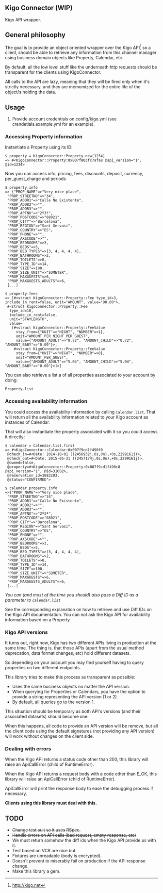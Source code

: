 ## Kigo Connector (WIP)

Kigo API wrapper.

## General philosophy

The goal is to provide an object oriented wrapper over the Kigo API[^1] so a client, should be able to retrieve any
information from this channel manager using business domain objects
like Property, Calendar, etc.

By default, all the low level stuff like the underneath http requests
should be transparent for the clients using KigoConnector.

All calls to the API are lazy, meaning that they will be fired only
when it's strictly necessary, and they are memomized for the entire
life of the object/s holding the data.

## Usage

1. Provide account credentials on config/kigo.yml (see
crendetials.example.yml for an example).


### Accessing Property information

Instantiate a Property using its ID:

```
$ property = KigoConnector::Property.new(1234)
=> #<KigoConnector::Property:0x007f803fc7afa8 @api_version="1", @id=1234>
```
Now you can access info, pricing, fees, discounts, deposit,
currency, per_guest_charge and periods

```
$ property.info
=> {"PROP_NAME"=>"Very nice place",
 "PROP_STREETNO"=>"34",
 "PROP_ADDR1"=>"Calle No Existente",
 "PROP_ADDR2"=>"",
 "PROP_ADDR3"=>"",
 "PROP_APTNO"=>"2º3ª",
 "PROP_POSTCODE"=>"08021",
 "PROP_CITY"=>"Barcelona",
 "PROP_REGION"=>"Sant Gervasi",
 "PROP_COUNTRY"=>"ES",
 "PROP_PHONE"=>"",
 "PROP_AXSCODE"=>"",
 "PROP_BEDROOMS"=>3,
 "PROP_BEDS"=>5,
 "PROP_BED_TYPES"=>[3, 4, 4, 4, 4],
 "PROP_BATHROOMS"=>2,
 "PROP_TOILETS"=>0,
 "PROP_TYPE_ID"=>14,
 "PROP_SIZE"=>100,
 "PROP_SIZE_UNIT"=>"SQMETER",
 "PROP_MAXGUESTS"=>6,
 "PROP_MAXGUESTS_ADULTS"=>6,
 [...]

$ property.fees
=> [#<struct KigoConnector::Property::Fee type_id=3, include_in_rent=false, unit="AMOUNT", value="90.00">,
 #<struct KigoConnector::Property::Fee
  type_id=10,
  include_in_rent=false,
  unit="STAYLENGTH",
  value=
   [#<struct KigoConnector::Property::FeeValue
     stay_from={"UNIT"=>"NIGHT", "NUMBER"=>1},
     unit="AMOUNT_PER_NIGHT_PER_GUEST",
     value={"AMOUNT_ADULT"=>"0.72", "AMOUNT_CHILD"=>"0.72", "AMOUNT_BABY"=>"0.00"}>,
    #<struct KigoConnector::Property::FeeValue
     stay_from={"UNIT"=>"NIGHT", "NUMBER"=>8},
     unit="AMOUNT_PER_GUEST",
     value={"AMOUNT_ADULT"=>"5.04", "AMOUNT_CHILD"=>"5.04", "AMOUNT_BABY"=>"0.00"}>]>]
```

You can also retrieve a list a of all properties associated to your
account by doing:

`Property.list`

### Accessing availability information

You could access the availability information by calling
`Calendar.list`. That will return all the availability information
related to your Kigo account as instances of Calendar.

That will also instantiate the property associated with it so you could
access it directly:

```
$ calendar = Calendar.list.first
=> #<KigoConnector::Calendar:0x007f9cd1f490f0
 @check_in=#<Date: 2014-10-01 ((2456932j,0s,0n),+0s,2299161j)>,
 @check_out=#<Date: 2015-05-31 ((2457174j,0s,0n),+0s,2299161j)>,
 @owned=false,
 @property=#<KigoConnector::Property:0x007f9cd1f490c8 @api_version="1", @id=31002>,
 @reservation_id=1082203,
 @status="CONFIRMED">

$ calendar.property.info
=>{"PROP_NAME"=>"Very nice place",
 "PROP_STREETNO"=>"34",
 "PROP_ADDR1"=>"Calle No Existente",
 "PROP_ADDR2"=>"",
 "PROP_ADDR3"=>"",
 "PROP_APTNO"=>"2º3ª",
 "PROP_POSTCODE"=>"08021",
 "PROP_CITY"=>"Barcelona",
 "PROP_REGION"=>"Sant Gervasi",
 "PROP_COUNTRY"=>"ES",
 "PROP_PHONE"=>"",
 "PROP_AXSCODE"=>"",
 "PROP_BEDROOMS"=>3,
 "PROP_BEDS"=>5,
 "PROP_BED_TYPES"=>[3, 4, 4, 4, 4],
 "PROP_BATHROOMS"=>2,
 "PROP_TOILETS"=>0,
 "PROP_TYPE_ID"=>14,
 "PROP_SIZE"=>100,
 "PROP_SIZE_UNIT"=>"SQMETER",
 "PROP_MAXGUESTS"=>6,
 "PROP_MAXGUESTS_ADULTS"=>6,
 [...]
```

*You can (and most of the time you should) also pass a Diff ID as a
parameter to `calendar.list`*

See the corresponding explanation on how to retrieve and use
Diff IDs on the Kigo API documentation.
You can not ask the Kigo API for availability information based on a
Property

### Kigo API versions

It turns out, right now, Kigo has two different APIs living in
production at the same time. The thing is, that those APIs (apart from
the usual method deprecation, data format changes, etc) hold different
datasets.

So depending on your account you may find yourself having to query
properties on two different endpoints.

This library tries to make this process as transparent as possible:

* Uses the same business objects no matter the API version.
* When querying for Properties or Calendars, you have the option to
provide a string representing the API version (1 or 2).
* By default, all queries go to the version 1.

This situation should be temporary as both API's versions (and their
associated datasets) should become one.

When this happens, all code to provide an API version will be remove,
but all the client code using the default signatures (not providing
any API version) will work without changes on the client side.

### Dealing with errors

When the Kigo API returns a status code other than 200, this
library will raise an ApiCallError (child of RuntimeError).

When the Kigo API returns a request body with a code other than E_OK, this
library will raise an ApiCallError (child of RuntimeError).

ApiCallError will print the response body to ease the debugging
process if necessary.

**Clients using this library must deal with this.**


## TODO

- ~~Change test suit so it uses RSpec.~~
- ~~Handle errors on API calls (bad request, empty response, etc)~~
- We must return somehow the diff ids when the Kigo API provide us
with it.
- Test based on VCR are nice but:
- Fixtures are unreadable (body is encrypted).
- Doesn't prevent to miserably fail on production if the API
response change.
- Make this library a gem.

[^1]: http://kigo.net
